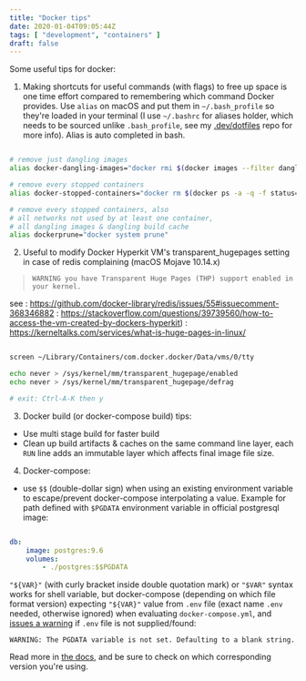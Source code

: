```yaml
---
title: "Docker tips"
date: 2020-01-04T09:05:44Z
tags: [ "development", "containers" ]
draft: false
---
```


Some useful tips for docker:

1. Making shortcuts for useful commands (with flags) to free up space is one time effort compared to remembering which command Docker provides. Use `alias` on macOS and put them in `~/.bash_profile` so they're loaded in your terminal (I use `~/.bashrc` for aliases holder, which needs to be sourced unlike `.bash_profile`, see my [.dev/dotfiles](https://github.com/oleng/.dev/tree/master/dotfiles) repo for more info). Alias is auto completed in bash.

```bash

# remove just dangling images
alias docker-dangling-images="docker rmi $(docker images --filter dangling=true)"

# remove every stopped containers
alias docker-stopped-containers="docker rm $(docker ps -a -q -f status=exited)"

# remove every stopped containers, also
# all networks not used by at least one container,
# all dangling images & dangling build cache
alias dockerprune="docker system prune"

```

2. Useful to modify Docker Hyperkit VM's transparent_hugepages setting in case of redis complaining (macOS Mojave 10.14.x)

> `WARNING you have Transparent Huge Pages (THP) support enabled in your kernel.`

see
: https://github.com/docker-library/redis/issues/55#issuecomment-368346882
: https://stackoverflow.com/questions/39739560/how-to-access-the-vm-created-by-dockers-hyperkit)
: https://kerneltalks.com/services/what-is-huge-pages-in-linux/

```bash

screen ~/Library/Containers/com.docker.docker/Data/vms/0/tty

echo never > /sys/kernel/mm/transparent_hugepage/enabled
echo never > /sys/kernel/mm/transparent_hugepage/defrag

# exit: Ctrl-A-K then y

```
	
3. Docker build (or docker-compose build) tips:

- Use multi stage build for faster build
- Clean up build artifacts & caches on the same command line layer, each `RUN` line adds an immutable layer which affects final image file size.

4. Docker-compose:

- use `$$` (double-dollar sign) when using an existing environment variable to escape/prevent docker-compose interpolating a value.
Example for path defined with `$PGDATA` environment variable in official postgresql image:

```yaml

db:
	image: postgres:9.6
	volumes:
		- ./postgres:$$PGDATA

```

`"${VAR}"` (with curly bracket inside double quotation mark) or `"$VAR"` syntax works for shell variable, but docker-compose (depending on which file format version) expecting `"${VAR}"` value from `.env` file (exact name `.env` needed, otherwise ignored) when evaluating `docker-compose.yml`, and [issues a warning](https://github.com/docker/compose/blob/d412a1e47fcbf58674a54247f021a2d63627018d/compose/config/environment.py#L48) if `.env` file is not supplied/found:

```
WARNING: The PGDATA variable is not set. Defaulting to a blank string.
```
Read more in [the docs](https://docs.docker.com/compose/compose-file/#variable-substitution), and be sure to check on which corresponding version you're using.


